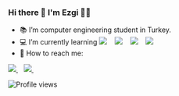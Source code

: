 ### Hi there 👋 I'm Ezgi :woman_technologist:

<!--
**ezgimav/ezgimav** is a ✨ _special_ ✨ repository because its `README.md` (this file) appears on your GitHub profile.
-->

- :books: I’m computer engineering student in Turkey.
- :computer: I’m currently learning <img src="https://img.shields.io/badge/Java-ED8B00?style=for-the-badge&logo=java&logoColor=white" />
  </a>&nbsp;&nbsp; <img src="https://img.shields.io/badge/HTML-239120?style=for-the-badge&logo=html5&logoColor=white" /> </a>&nbsp;&nbsp; <img src="https://img.shields.io/badge/CSS-239120?&style=for-the-badge&logo=css3&logoColor=white" /> </a>&nbsp;&nbsp;  <img src="https://img.shields.io/badge/C-00599C?style=for-the-badge&logo=c&logoColor=white" /> </a>&nbsp;&nbsp; 
- :mag_right: How to reach me:

 <a href="https://www.linkedin.com/in/ezgi-mavi/">
    <img src="https://img.shields.io/badge/linkedin-%230077B5.svg?&style=for-the-badge&logo=linkedin&logoColor=white" />
  </a>&nbsp;&nbsp;  <a href="ezgibeyzamavi@gmail.com"> <img src= "https://img.shields.io/badge/Gmail-D14836?style=for-the-badge&logo=gmail&logoColor=white" />        
  </a>&nbsp;&nbsp;
   

 ![Profile views](https://gpvc.arturio.dev/ezgimav)
 


